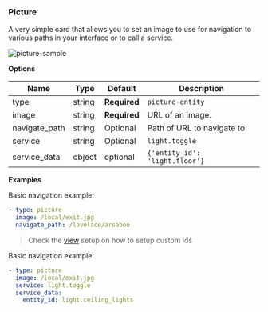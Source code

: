 ### Picture

A very simple card that allows you to set an image to use for navigation to various paths in your interface or to call a service.

![picture-sample](https://user-images.githubusercontent.com/1444314/42169623-44e76f06-7de2-11e8-96ca-9cbefca25df8.png)

**Options**

| Name | Type | Default | Description
| ---- | ---- | ------- | -----------
| type | string | **Required** | `picture-entity`
| image | string | **Required**| URL of an image.
| navigate_path | string | Optional | Path of URL to navigate to
| service | string | Optional | `light.toggle`
| service_data | object | optional | `{'entity_id': 'light.floor'}`


**Examples**

Basic navigation example:

```yaml
- type: picture
  image: /local/exit.jpg
  navigate_path: /lovelace/arsaboo
```

> Check the [view](Readme.md#views) setup on how to setup custom ids

Basic navigation example:

```yaml
- type: picture
  image: /local/exit.jpg
  service: light.toggle
  service_data:
    entity_id: light.ceiling_lights
```
